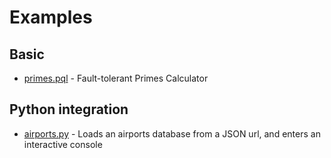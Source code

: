 # Examples

## Basic

- [primes.pql](primes.pql) - Fault-tolerant Primes Calculator


## Python integration

- [airports.py](airports.py) - Loads an airports database from a JSON url, and enters an interactive console